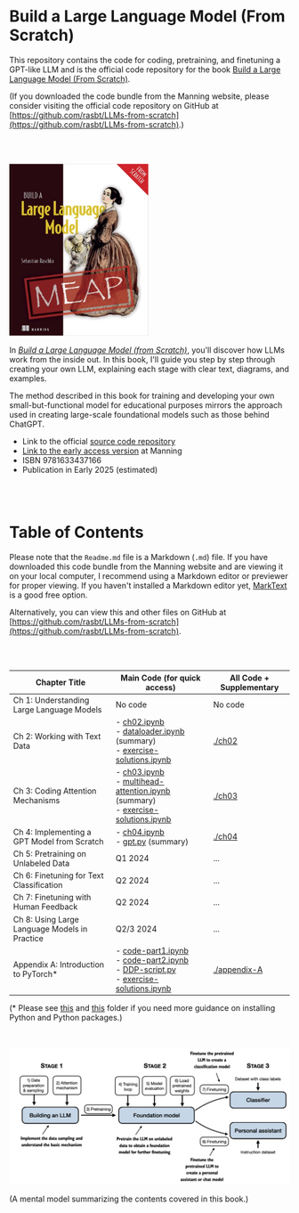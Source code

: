 # Build a Large Language Model (From Scratch)

This repository contains the code for coding, pretraining, and finetuning a GPT-like LLM and is the official code repository for the book [Build a Large Language Model (From Scratch)](http://mng.bz/orYv).

(If you downloaded the code bundle from the Manning website, please consider visiting the official code repository on GitHub at [https://github.com/rasbt/LLMs-from-scratch](https://github.com/rasbt/LLMs-from-scratch).)

<br>
<br>

<a href="http://mng.bz/orYv"><img src="images/cover.jpg" width="250px"></a>

In [*Build a Large Language Model (from Scratch)*](http://mng.bz/orYv), you'll discover how LLMs work from the inside out. In this book, I'll guide you step by step through creating your own LLM, explaining each stage with clear text, diagrams, and examples. 

The method described in this book for training and developing your own small-but-functional model for educational purposes mirrors the approach used in creating large-scale foundational models such as those behind ChatGPT.

- Link to the official [source code repository](https://github.com/rasbt/LLMs-from-scratch)
- [Link to the early access version](http://mng.bz/orYv) at Manning
- ISBN 9781633437166
- Publication in Early 2025 (estimated)

<br>
<br>


# Table of Contents

Please note that the `Readme.md` file is a Markdown (`.md`) file. If you have downloaded this code bundle from the Manning website and are viewing it on your local computer, I recommend using a Markdown editor or previewer for proper viewing. If you haven't installed a Markdown editor yet, [MarkText](https://www.marktext.cc) is a good free option.

Alternatively, you can view this and other files on GitHub at [https://github.com/rasbt/LLMs-from-scratch](https://github.com/rasbt/LLMs-from-scratch).

<br>
<br>

| Chapter Title                                  | Main Code (for quick access)                                                                                                    | All Code + Supplementary      |
|------------------------------------------------|---------------------------------------------------------------------------------------------------------------------------------|-------------------------------|
| Ch 1: Understanding Large Language Models      | No code                                                                                                                         | No code                       |
| Ch 2: Working with Text Data                   | - [ch02.ipynb](ch02/01_main-chapter-code/ch02.ipynb)<br/>- [dataloader.ipynb](ch02/01_main-chapter-code/dataloader.ipynb) (summary)<br/>- [exercise-solutions.ipynb](ch02/01_main-chapter-code/exercise-solutions.ipynb) | [./ch02](./ch02)              |
| Ch 3: Coding Attention Mechanisms              | - [ch03.ipynb](ch03/01_main-chapter-code/ch03.ipynb)<br/>- [multihead-attention.ipynb](ch03/01_main-chapter-code/multihead-attention.ipynb) (summary) <br/>- [exercise-solutions.ipynb](ch03/01_main-chapter-code/exercise-solutions.ipynb)| [./ch03](./ch03)              |
| Ch 4: Implementing a GPT Model from Scratch    | - [ch04.ipynb](ch04/01_main-chapter-code/ch04.ipynb)<br/>- [gpt.py](ch04/01_main-chapter-code/gpt.py) (summary) | [./ch04](./ch04)           |
| Ch 5: Pretraining on Unlabeled Data            | Q1 2024                                                                                                                         | ...                           |
| Ch 6: Finetuning for Text Classification       | Q2 2024                                                                                                                         | ...                           |
| Ch 7: Finetuning with Human Feedback           | Q2 2024                                                                                                                         | ...                           |
| Ch 8: Using Large Language Models in Practice  | Q2/3 2024                                                                                                                       | ...                           |
| Appendix A: Introduction to PyTorch*           | - [code-part1.ipynb](appendix-A/03_main-chapter-code/code-part1.ipynb)<br/>- [code-part2.ipynb](appendix-A/03_main-chapter-code/code-part2.ipynb)<br/>- [DDP-script.py](appendix-A/03_main-chapter-code/DDP-script.py)<br/>- [exercise-solutions.ipynb](appendix-A/03_main-chapter-code/exercise-solutions.ipynb) | [./appendix-A](./appendix-A) |

(* Please see [this](appendix-A/01_optional-python-setup-preferences) and [this](appendix-A/02_installing-python-libraries) folder if you need more guidance on installing Python and Python packages.)



<br>
<br>

<img src="images/mental-model.jpg" width="600px">

(A mental model summarizing the contents covered in this book.)

